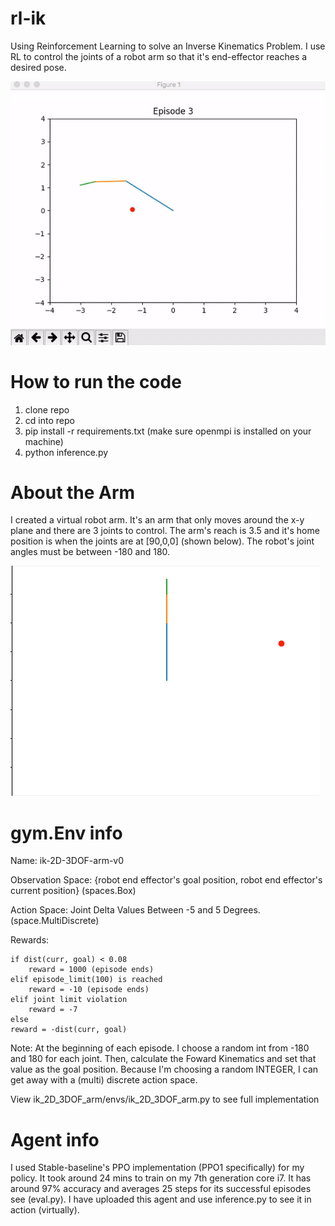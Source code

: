 # rl-ik
Using Reinforcement Learning to solve an Inverse Kinematics Problem. I use RL to control the joints of a robot arm so 
that it's end-effector reaches a desired pose.

![Demo](media/example.gif)

# How to run the code 
  1. clone repo
  2. cd into repo 
  3. pip install -r requirements.txt (make sure openmpi is installed on your machine)
  4. python inference.py 

# About the Arm
I created a virtual robot arm. It's an arm that only moves around the x-y plane and there are 3 joints to control. 
The arm's reach is 3.5 and it's home position is when the joints are at [90,0,0] (shown below). The robot's joint
angles must be between -180 and 180. 

![Demo](media/init.png )


# gym.Env info 
Name: ik-2D-3DOF-arm-v0

Observation Space: {robot end effector's goal position, robot end effector's current position} (spaces.Box)

Action Space: Joint Delta Values Between -5 and 5 Degrees. (space.MultiDiscrete)

Rewards: 

	if dist(curr, goal) < 0.08 
		reward = 1000 (episode ends)
  	elif episode_limit(100) is reached
		reward = -10 (episode ends)
  	elif joint limit violation 
		reward = -7
  	else 
	reward = -dist(curr, goal)

Note: At the beginning of each episode. I choose a random int from -180 and 180 for each joint. Then, calculate the Foward Kinematics
and set that value as the goal position. Because I'm choosing a random INTEGER, I can get away with a (multi) discrete action space. 

View ik_2D_3DOF_arm/envs/ik_2D_3DOF_arm.py to see full implementation 

# Agent info
I used Stable-baseline's PPO implementation (PPO1 specifically) for my policy. It took around 24 mins to train on my 7th generation core i7. It has around 97% accuracy and averages 25 steps for its successful episodes see (eval.py). I have uploaded this agent and use inference.py to see it in action (virtually). 


